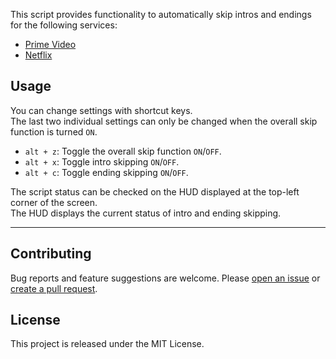 This script provides functionality to automatically skip intros and endings for the following services:

- [Prime Video](https://amazon.co.jp/gp/video/storefront)
- [Netflix](https://netflix.com)

## Usage

You can change settings with shortcut keys.  
The last two individual settings can only be changed when the overall skip function is turned `ON`.

- `alt + z`: Toggle the overall skip function `ON`/`OFF`.
- `alt + x`: Toggle intro skipping `ON`/`OFF`.
- `alt + c`: Toggle ending skipping `ON`/`OFF`.

The script status can be checked on the HUD displayed at the top-left corner of the screen.  
The HUD displays the current status of intro and ending skipping.

---

## Contributing

Bug reports and feature suggestions are welcome. Please [open an issue](https://github.com/yossy17/streaming-video-skipper/issues) or [create a pull request](https://github.com/yossy17/streaming-video-skipper/pulls).

## License

This project is released under the MIT License.
